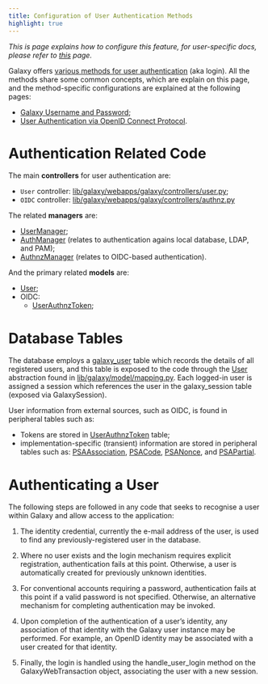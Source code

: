 ```yaml
---
title: Configuration of User Authentication Methods
highlight: true
---
```


_This is page explains how to configure this feature, for user-specific docs, please refer to [this](/src/authnz/use/index.md) page._

Galaxy offers [various methods for user authentication](/src/authnz/index.md#user-authentication-and-authorization)
(aka login). All the methods share some common concepts, which are explain on 
this page, and the method-specific configurations are explained at the following
pages:

- [Galaxy Username and Password](/src/authnz/config/gxy/index.md);
- [User Authentication via OpenID Connect Protocol](/src/authnz/config/oidc/index.md).


# Authentication Related Code

The main **controllers** for user authentication are: 

- `User` controller: [lib/galaxy/webapps/galaxy/controllers/user.py](https://github.com/galaxyproject/galaxy/blob/95d9bfb021bd088cd4adfb950e87a2c6deb6a8ec/lib/galaxy/webapps/galaxy/controllers/user.py#L35);
- `OIDC` controller: [lib/galaxy/webapps/galaxy/controllers/authnz.py](https://github.com/galaxyproject/galaxy/blob/95d9bfb021bd088cd4adfb950e87a2c6deb6a8ec/lib/galaxy/webapps/galaxy/controllers/authnz.py#L17)


The related **managers** are:

- [UserManager](https://github.com/galaxyproject/galaxy/blob/95d9bfb021bd088cd4adfb950e87a2c6deb6a8ec/lib/galaxy/managers/users.py#L41);
- [AuthManager](https://github.com/galaxyproject/galaxy/blob/95d9bfb021bd088cd4adfb950e87a2c6deb6a8ec/lib/galaxy/auth/__init__.py#L13) (relates to authentication agains local database, LDAP, and PAM);
- [AuthnzManager](https://github.com/galaxyproject/galaxy/blob/95d9bfb021bd088cd4adfb950e87a2c6deb6a8ec/lib/galaxy/authnz/managers.py#L31) (relates to OIDC-based authentication). 

And the primary related **models** are: 

- [User](https://github.com/galaxyproject/galaxy/blob/95d9bfb021bd088cd4adfb950e87a2c6deb6a8ec/lib/galaxy/model/__init__.py#L294);
- OIDC:
    - [UserAuthnzToken](https://github.com/galaxyproject/galaxy/blob/95d9bfb021bd088cd4adfb950e87a2c6deb6a8ec/lib/galaxy/model/__init__.py#L5040);


# Database Tables

The database employs a [galaxy_user](https://github.com/galaxyproject/galaxy/blob/95d9bfb021bd088cd4adfb950e87a2c6deb6a8ec/lib/galaxy/model/mapping.py#L58-L73)
table which records the details of all registered users, and this table 
is exposed to the code through the [User](https://github.com/galaxyproject/galaxy/blob/95d9bfb021bd088cd4adfb950e87a2c6deb6a8ec/lib/galaxy/model/__init__.py#L294) 
abstraction found in [lib/galaxy/model/mapping.py](https://github.com/galaxyproject/galaxy/blob/95d9bfb021bd088cd4adfb950e87a2c6deb6a8ec/lib/galaxy/model/mapping.py#L1796-L1830). 
Each logged-in user is assigned a session which references the user 
in the galaxy_session table (exposed via GalaxySession).

User information from external sources, such as OIDC, is found in 
peripheral tables such as:

- Tokens are stored in [UserAuthnzToken](https://github.com/galaxyproject/galaxy/blob/95d9bfb021bd088cd4adfb950e87a2c6deb6a8ec/lib/galaxy/model/mapping.py#L124-L132) table;
- implementation-specific (transient) information are stored in peripheral tables such as: 
[PSAAssociation](https://github.com/galaxyproject/galaxy/blob/95d9bfb021bd088cd4adfb950e87a2c6deb6a8ec/lib/galaxy/model/mapping.py#L93-L101), 
[PSACode](https://github.com/galaxyproject/galaxy/blob/95d9bfb021bd088cd4adfb950e87a2c6deb6a8ec/lib/galaxy/model/mapping.py#L103-L107),
[PSANonce](https://github.com/galaxyproject/galaxy/blob/95d9bfb021bd088cd4adfb950e87a2c6deb6a8ec/lib/galaxy/model/mapping.py#L109-L114), and 
[PSAPartial](https://github.com/galaxyproject/galaxy/blob/95d9bfb021bd088cd4adfb950e87a2c6deb6a8ec/lib/galaxy/model/mapping.py#L116-L122).



# Authenticating a User

The following steps are followed in any code that seeks to recognise a 
user within Galaxy and allow access to the application:

1. The identity credential, currently the e-mail address of the user, 
is used to find any previously-registered user in the database.

2. Where no user exists and the login mechanism requires explicit 
registration, authentication fails at this point. Otherwise, a user 
is automatically created for previously unknown identities.

3. For conventional accounts requiring a password, authentication 
fails at this point if a valid password is not specified. Otherwise, 
an alternative mechanism for completing authentication may be invoked.

4. Upon completion of the authentication of a user’s identity, 
any association of that identity with the Galaxy user instance may 
be performed. For example, an OpenID identity may be associated 
with a user created for that identity.

5. Finally, the login is handled using the handle_user_login method 
on the GalaxyWebTransaction object, associating the user with a new session.
